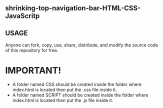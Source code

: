 ## shrinking-top-navigation-bar-HTML-CSS-JavaScritp

## USAGE
Anyone can fork, copy, use, share, distribute, and modify the source code of this repository for free.

# IMPORTANT!
* A folder named CSS should be created inside the folder where index.html is located then put the .css file inside it.
* A folder named SCRIPT should be created inside the folder where index.html is located then put the .js file inside it.
